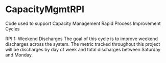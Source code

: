 # CapacityMgmtRPI
Code used to support Capacity Management Rapid Process Improvement Cycles

RPI 1: Weekend Discharges
The goal of this cycle is to improve weekend discharges across the system. The metric tracked throughout this project will be discharges by day of week and total discharges between Saturday and Monday.
